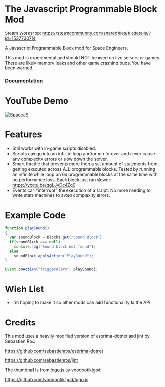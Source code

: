# The Javascript Programmable Block Mod

Steam Workshop: https://steamcommunity.com/sharedfiles/filedetails/?id=1537730714

A Javascript Programmable Block mod for Space Engineers.

This mod is experimental and should NOT be used on live servers or games.  There are likely memory leaks and other game crashing bugs.  You have been warned.

### [Documentation](doc/API.md)

# YouTube Demo

[![SpaceJS](http://img.youtube.com/vi/uGIF6IA48zc/0.jpg)](http://www.youtube.com/watch?v=uGIF6IA48zc)

# Features

* Still works with in-game scripts disabled.
* Scripts can go into an infinite loop and/or run forever and never cause any complexity errors or slow down the server.
* Smart throttle that prevents more then a set amount of statements from getting executed across ALL programmable blocks.  Tested by running an infinite while loop on 64 programmable blocks at the same time with no performance loss.  Each block just ran slower: https://youtu.be/qgLJvDc4Zq0
* Events can "interrupt" the execution of a script.  No more needing to write state machines to avoid complexity errors.

# Example Code

```javascript
function playSound()
{
  var soundBlock = Blocks.get("Sound Block");
  if(soundBlock === null)
    console.log("Sound block not found");
  else
    soundBlock.applyAction("PlaySound");
}

Event.onAction("TriggerAlarm", playSound);
```

# Wish List

* I'm hoping to make it so other mods can add functionality to the API.

# Credits

This mod uses a heavily modified version of esprima-dotnet and jint by Sebastien Ros:

https://github.com/sebastienros/esprima-dotnet

https://github.com/sebastienros/jint


The thumbnail is from logo.js by voodootikigod:

https://github.com/voodootikigod/logo.js
